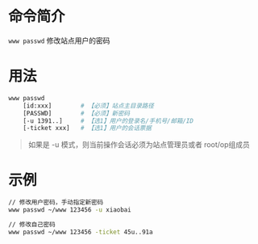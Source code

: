 命令简介
=======

`www passwd` 修改站点用户的密码

用法
=======

```bash
www passwd
    [id:xxx]        # 【必须】站点主目录路径
    [PASSWD]        # 【必须】新密码
    [-u 1391..]     # 【选1】用户的登录名/手机号/邮箱/ID
    [-ticket xxx]   # 【选1】用户的会话票据
```

> 如果是 -u 模式，则当前操作会话必须为站点管理员或者 root/op组成员
    
示例
=======

```bash
// 修改用户密码，手动指定新密码
www passwd ~/www 123456 -u xiaobai

// 修改自己密码
www passwd ~/www 123456 -ticket 45u..91a
```
    
    
